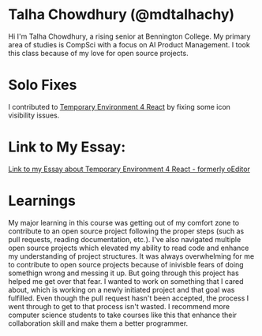 # Talha Chowdhury (@mdtalhachy)

Hi I'm Talha Chowdhury, a rising senior at Bennington College. My primary area of studies is CompSci with a focus on AI Product Management. I took this class because of my love for open
source projects. 

# Solo Fixes

I contributed to [Temporary Environment 4 React](https://github.com/cu8code/Temporary-Environment-4-React/pull/29) by fixing some icon visibility issues.

# Link to My Essay: 

[Link to my Essay about Temporary Environment 4 React - formerly oEditor](https://docs.google.com/document/d/1b6I3zi2j0btmbHblXpOVSh00CMr16DqC03-7kQ7jfik/edit?usp=sharing)

# Learnings 


My major learning in this course was getting out of my comfort zone to contribute to an open source project following the proper steps (such as pull requests, reading documentation, etc.). I've also navigated multiple open source projects which elevated my ability to read code and enhance my understanding of project structures. It was always overwhelming for me to contribute to open source projects because of inivisble fears of doing somethign wrong and messing it up. But going through this project has helped me get over that fear. I wanted to work on something that I cared about, which is working on a newly initiated project and that goal was fulfilled. Even though the pull request hasn't been accepted, the process I went through to get to that process isn't wasted. I recommend more computer science students to take courses like this that enhance their collaboration skill and make them a better programmer.


